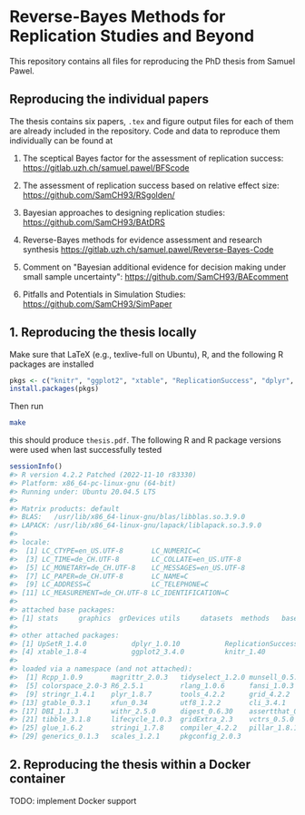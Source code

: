 # Reverse-Bayes Methods for Replication Studies and Beyond

This repository contains all files for reproducing the PhD thesis from Samuel
Pawel.

## Reproducing the individual papers
The thesis contains six papers, `.tex` and figure output files for each of them
are already included in the repository. Code and data to reproduce them
individually can be found at

1) The sceptical Bayes factor for the assessment of replication success:
<https://gitlab.uzh.ch/samuel.pawel/BFScode>

2) The assessment of replication success based on relative effect size:
<https://github.com/SamCH93/RSgolden/>

3) Bayesian approaches to designing replication studies: 
<https://github.com/SamCH93/BAtDRS> 

4) Reverse-Bayes methods for evidence assessment and research synthesis
<https://gitlab.uzh.ch/samuel.pawel/Reverse-Bayes-Code>

5) Comment on "Bayesian additional evidence for decision making under small
sample uncertainty": <https://github.com/SamCH93/BAEcomment>

6) Pitfalls and Potentials in Simulation Studies:
<https://github.com/SamCH93/SimPaper>


## 1. Reproducing the thesis locally
Make sure that LaTeX (e.g., texlive-full on Ubuntu), R, and the following R
packages are installed

```r
pkgs <- c("knitr", "ggplot2", "xtable", "ReplicationSuccess", "dplyr", "UpSetR")
install.packages(pkgs)
```

Then run

```sh
make
```

this should produce `thesis.pdf`. The following R and R package versions were
used when last successfully tested

```r
sessionInfo()
#> R version 4.2.2 Patched (2022-11-10 r83330)
#> Platform: x86_64-pc-linux-gnu (64-bit)
#> Running under: Ubuntu 20.04.5 LTS
#> 
#> Matrix products: default
#> BLAS:   /usr/lib/x86_64-linux-gnu/blas/libblas.so.3.9.0
#> LAPACK: /usr/lib/x86_64-linux-gnu/lapack/liblapack.so.3.9.0
#> 
#> locale:
#>  [1] LC_CTYPE=en_US.UTF-8       LC_NUMERIC=C              
#>  [3] LC_TIME=de_CH.UTF-8        LC_COLLATE=en_US.UTF-8    
#>  [5] LC_MONETARY=de_CH.UTF-8    LC_MESSAGES=en_US.UTF-8   
#>  [7] LC_PAPER=de_CH.UTF-8       LC_NAME=C                 
#>  [9] LC_ADDRESS=C               LC_TELEPHONE=C            
#> [11] LC_MEASUREMENT=de_CH.UTF-8 LC_IDENTIFICATION=C       
#> 
#> attached base packages:
#> [1] stats     graphics  grDevices utils     datasets  methods   base     
#> 
#> other attached packages:
#> [1] UpSetR_1.4.0           dplyr_1.0.10           ReplicationSuccess_1.2
#> [4] xtable_1.8-4           ggplot2_3.4.0          knitr_1.40            
#> 
#> loaded via a namespace (and not attached):
#>  [1] Rcpp_1.0.9       magrittr_2.0.3   tidyselect_1.2.0 munsell_0.5.0   
#>  [5] colorspace_2.0-3 R6_2.5.1         rlang_1.0.6      fansi_1.0.3     
#>  [9] stringr_1.4.1    plyr_1.8.7       tools_4.2.2      grid_4.2.2      
#> [13] gtable_0.3.1     xfun_0.34        utf8_1.2.2       cli_3.4.1       
#> [17] DBI_1.1.3        withr_2.5.0      digest_0.6.30    assertthat_0.2.1
#> [21] tibble_3.1.8     lifecycle_1.0.3  gridExtra_2.3    vctrs_0.5.0     
#> [25] glue_1.6.2       stringi_1.7.8    compiler_4.2.2   pillar_1.8.1    
#> [29] generics_0.1.3   scales_1.2.1     pkgconfig_2.0.3 
```


## 2. Reproducing the thesis within a Docker container

TODO: implement Docker support
